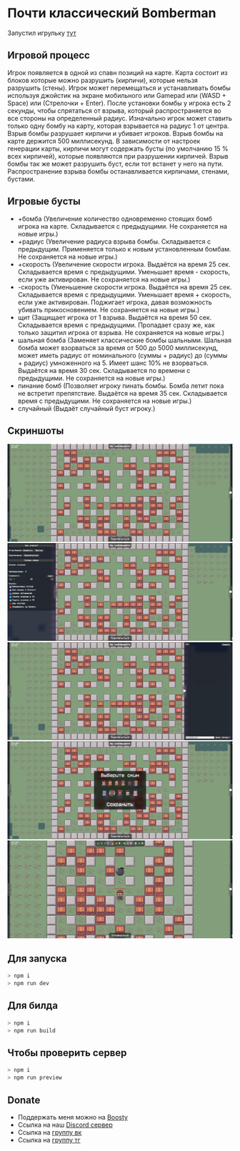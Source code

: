 # Почти классический Bomberman

Запустил игрульку [тут](https://openbomber.ru)

## Игровой процесс
Игрок появляется в одной из спавн позиций на карте. Карта состоит из блоков которые можно разрушить (кирпичи), которые нельзя разрушить (стены). Игрок может перемещаться и устанавливать бомбы используя джойстик на экране мобильного или Gamepad или (WASD + Space) или (Стрелочки + Enter). После установки бомбы у игрока есть 2 секунды, чтобы спрятаться от взрыва, который распространяется во все стороны на определенный радиус. Изначально игрок может ставить только одну бомбу на карту, которая взрывается на радиус 1 от центра. Взрыв бомбы разрушает кирпичи и убивает игроков. Взрыв бомбы на карте держится 500 миллисекунд. В зависимости от настроек генерации карты, кирпичи могут содержать бусты (по умолчанию 15 % всех кирпичей), которые появляются при разрушении кирпичей.  Взрыв бомбы так же может разрушить буст, если тот встанет у него на пути. Распространение взрыва бомбы останавливается кирпичами, стенами, бустами. 

## Игровые бусты
- +бомба (Увеличение количество одновременно стоящих бомб игрока на карте. Складывается с предыдущими. Не сохраняется на новые игры.)
- +радиус (Увеличение радиуса взрыва бомбы. Складывается с предыдущим. Применяется только к новым установленным бомбам. Не сохраняется на новые игры.)
- +скорость (Увеличение скорости игрока. Выдаётся на время 25 сек. Складывается время с предыдущими. Уменьшает время - скорость, если уже активирован. Не сохраняется на новые игры.)
- -скорость (Уменьшение скорости игрока. Выдаётся на время 25 сек. Складывается время с предыдущими. Уменьшает время + скорость, если уже активирован. Поджигает игрока, давая возможность убивать прикосновением.  Не сохраняется на новые игры.)
- щит (Защищает игрока от 1 взрыва. Выдаётся на время 50 сек. Складывается время с предыдущими. Пропадает сразу же, как только защитил игрока от взрыва. Не сохраняется на новые игры.)
- шальная бомба (Заменяет классические бомбы шальными. Шальная бомба может взорваться за время от 500 до 5000 миллисекунд, может иметь радиус от номинального (суммы + радиус) до (суммы + радиус) умноженного на 5. Имеет шанс 10% не взорваться. Выдаётся на время 30 сек. Складывается по времени с предыдущими. Не сохраняется на новые игры.)
- пинание бомб (Позволяет игроку пинать бомбы. Бомба летит пока не встретит препятствие. Выдаётся на время 35 сек. Складывается время с предыдущими. Не сохраняется на новые игры.)
- случайный (Выдаёт случайный буст игроку.)

## Скриншоты
![](screen/1.png)
![](screen/2.png)
![](screen/3.png)
![](screen/4.png)
![](screen/5.png)


## Для запуска 
```bash
> npm i
> npm run dev
```

## Для билда
```bash
> npm i
> npm run build
```

## Чтобы проверить сервер
```bash
> npm i
> npm run preview
```

## Donate
- Поддержать меня можно на [Boosty](https://boosty.to/vic_dev)
- Ссылка на наш [Discord сервер](https://discord.gg/JzapKXFqzt)
- Ссылка на [группу вк](https://vk.com/openbomber)
- Ссылка на [группу тг](https://t.me/gameopenbomber)
